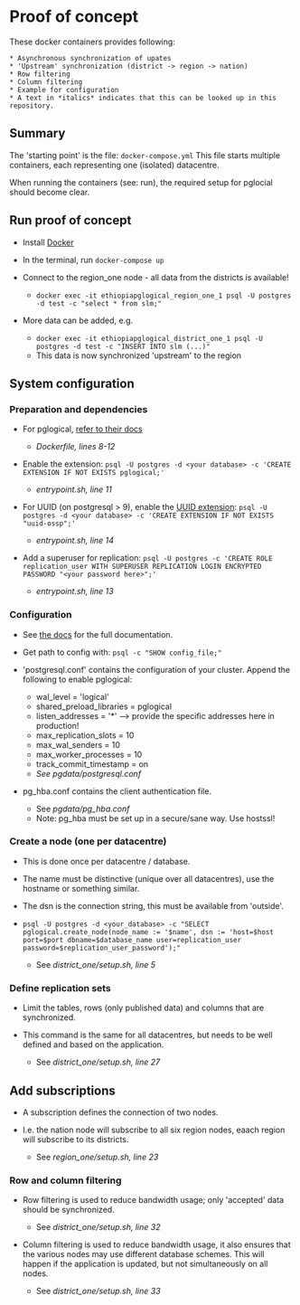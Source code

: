 # Proof of concept

These docker containers provides following:

    * Asynchronous synchronization of upates
    * 'Upstream' synchronization (district -> region -> nation)
    * Row filtering
    * Column filtering
    * Example for configuration
    * A text in *italics* indicates that this can be looked up in this repository.

## Summary

The 'starting point' is the file: ```docker-compose.yml```
This file starts multiple containers, each representing one (isolated) datacentre. 

When running the containers (see: run), the required setup for pglocial should become clear.

## Run proof of concept

* Install [Docker](https://docker.com)
* In the terminal, run ```docker-compose up```
* Connect to the region_one node - all data from the districts is available!
    
    * ```docker exec -it ethiopiapglogical_region_one_1 psql -U postgres -d test -c "select * from slm;"```
    
* More data can be added, e.g. 

    * ```docker exec -it ethiopiapglogical_district_one_1 psql -U postgres -d test -c "INSERT INTO slm (...)"```
    * This data is now synchronized 'upstream' to the region

## System configuration

### Preparation and dependencies

* For pglogical, [refer to their docs](https://www.2ndquadrant.com/en/resources/pglogical/pglogical-installation-instructions/)

    * *Dockerfile, lines 8-12*
    
* Enable the extension: ```psql -U postgres -d <your database> -c 'CREATE EXTENSION IF NOT EXISTS pglogical;' ```
    
    * *entrypoint.sh, line 11*
    
* For UUID (on postgresql > 9), enable the [UUID extension](https://www.postgresql.org/docs/10/static/uuid-ossp.html): ```psql -U postgres -d <your database> -c 'CREATE EXTENSION IF NOT EXISTS "uuid-ossp";' ```

    * *entrypoint.sh, line 14*
        
* Add a superuser for replication: ```psql -U postgres -c 'CREATE ROLE replication_user WITH SUPERUSER REPLICATION LOGIN ENCRYPTED PASSWORD "<your password here>";' ```

    * *entrypoint.sh, line 13*

### Configuration

* See [the docs](https://www.2ndquadrant.com/en/resources/pglogical/pglogical-docs/) for the full documentation.
* Get path to config with: ```psql -c "SHOW config_file;"```
* 'postgresql.conf' contains the configuration of your cluster. Append the following to enable pglogical:
    
    * wal_level = 'logical'
    * shared_preload_libraries = pglogical 
    * listen_addresses = '*'  --> provide the specific addresses here in production!
    * max_replication_slots = 10
    * max_wal_senders = 10
    * max_worker_processes = 10
    * track_commit_timestamp = on
    * *See pgdata/postgresql.conf*
    
* pg_hba.conf contains the client authentication file.
    
    * See *pgdata/pg_hba.conf*
    * Note: pg_hba must be set up in a secure/sane way. Use hostssl!

### Create a node (one per datacentre)

* This is done once per datacentre / database.
* The name must be distinctive (unique over all datacentres), use the hostname or something similar.
* The dsn is the connection string, this must be available from 'outside'.  
* ```psql -U postgres -d <your_database> -c "SELECT pglogical.create_node(node_name := '$name', dsn := 'host=$host port=$port dbname=$database_name user=replication_user password=$replication_user_password');"```

    * See *district_one/setup.sh, line 5*

### Define replication sets

* Limit the tables, rows (only published data) and columns that are synchronized.
* This command is the same for all datacentres, but needs to be well defined and based on the application.

    * See *district_one/setup.sh, line 27*

## Add subscriptions

* A subscription defines the connection of two nodes.
* I.e. the nation node will subscribe to all six region nodes, eaach region will subscribe to its districts.

    * See *region_one/setup.sh, line 23*

### Row and column filtering

* Row filtering is used to reduce bandwidth usage; only 'accepted' data should be synchronized.

    * See *district_one/setup.sh, line 32*
    
* Column filtering is used to reduce bandwidth usage, it also ensures that the various nodes may use different database schemes. This will happen if the application is updated, but not simultaneously on all nodes. 

    * See *district_one/setup.sh, line 33*
